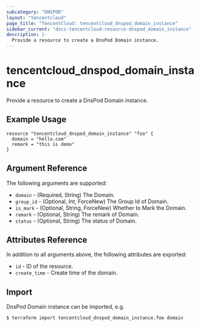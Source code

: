 ```yaml
---
subcategory: "DNSPOD"
layout: "tencentcloud"
page_title: "TencentCloud: tencentcloud_dnspod_domain_instance"
sidebar_current: "docs-tencentcloud-resource-dnspod_domain_instance"
description: |-
  Provide a resource to create a DnsPod Domain instance.
---
```


# tencentcloud_dnspod_domain_instance

Provide a resource to create a DnsPod Domain instance.

## Example Usage

```hcl
resource "tencentcloud_dnspod_domain_instance" "foo" {
  domain = "hello.com"
  remark = "this is demo"
}
```

## Argument Reference

The following arguments are supported:

* `domain` - (Required, String) The Domain.
* `group_id` - (Optional, Int, ForceNew) The Group Id of Domain.
* `is_mark` - (Optional, String, ForceNew) Whether to Mark the Domain.
* `remark` - (Optional, String) The remark of Domain.
* `status` - (Optional, String) The status of Domain.

## Attributes Reference

In addition to all arguments above, the following attributes are exported:

* `id` - ID of the resource.
* `create_time` - Create time of the domain.


## Import

DnsPod Domain instance can be imported, e.g.

```
$ terraform import tencentcloud_dnspod_domain_instance.foo domain
```

